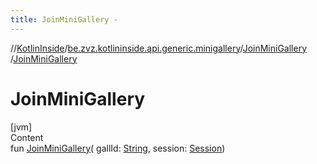 ```yaml
---
title: JoinMiniGallery -
---
```

//[KotlinInside](../../index.md)/[be.zvz.kotlininside.api.generic.minigallery](../index.md)/[JoinMiniGallery](index.md)
/[JoinMiniGallery](-join-mini-gallery.md)

# JoinMiniGallery

[jvm]  
Content  
fun [JoinMiniGallery](-join-mini-gallery.md)(
gallId: [String](https://kotlinlang.org/api/latest/jvm/stdlib/kotlin/-string/index.html),
session: [Session](../../be.zvz.kotlininside.session/-session/index.md))  



